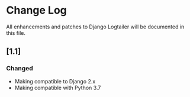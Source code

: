 # Change Log
All enhancements and patches to Django Logtailer will be documented in this file.

## [1.1]
### Changed
- Making compatible to Django 2.x
- Making compatible with Python 3.7
